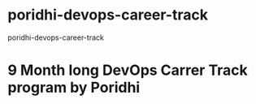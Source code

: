 # poridhi-devops-career-track
poridhi-devops-career-track

# 9 Month long DevOps Carrer Track program by Poridhi
